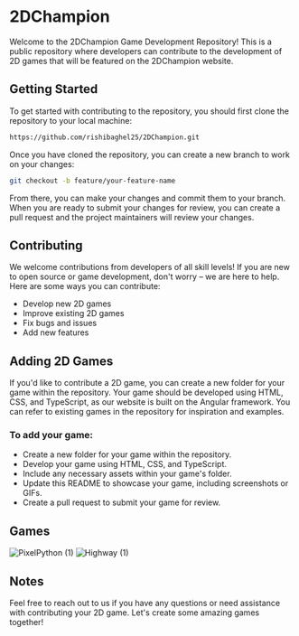 # 2DChampion
Welcome to the 2DChampion Game Development Repository! This is a public repository where developers can contribute to the development of 2D games that will be featured on the 2DChampion website.

## Getting Started

To get started with contributing to the repository, you should first clone the repository to your local machine:

```bash
https://github.com/rishibaghel25/2DChampion.git
```

Once you have cloned the repository, you can create a new branch to work on your changes:

```bash
git checkout -b feature/your-feature-name
```

From there, you can make your changes and commit them to your branch. When you are ready to submit your changes for review, you can create a pull request and the project maintainers will review your changes.

## Contributing

We welcome contributions from developers of all skill levels! If you are new to open source or game development, don't worry – we are here to help. Here are some ways you can contribute:

  -  Develop new 2D games
  -  Improve existing 2D games
  -  Fix bugs and issues
  -  Add new features

## Adding 2D Games
If you'd like to contribute a 2D game, you can create a new folder for your game within the repository. Your game should be developed using HTML, CSS, and TypeScript, as our website is built on the Angular framework. You can refer to existing games in the repository for inspiration and examples.

### To add your game:

- Create a new folder for your game within the repository.
- Develop your game using HTML, CSS, and TypeScript.
- Include any necessary assets within your game's folder.
- Update this README to showcase your game, including screenshots or GIFs.
- Create a pull request to submit your game for review.
## Games
![PixelPython (1)](https://github.com/rishibaghel25/2DChampion/blob/main/Pixel%20Python/PixelPython.png)
![Highway (1)](https://github.com/rishibaghel25/2DChampion/assets/100260148/1d4231c7-d2ad-407e-8397-544c5d21812a)

## Notes
Feel free to reach out to us if you have any questions or need assistance with contributing your 2D game. Let's create some amazing games together!



